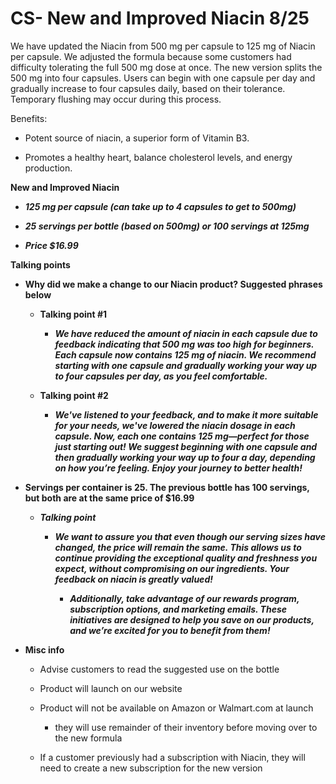 # CS- New and Improved Niacin 8/25

We have updated the Niacin from 500 mg per capsule to 125 mg of Niacin per capsule. We adjusted the formula because some customers had difficulty tolerating the full 500 mg dose at once. The new version splits the 500 mg into four capsules. Users can begin with one capsule per day and gradually increase to four capsules daily, based on their tolerance. Temporary flushing may occur during this process.

 Benefits:

- Potent source of niacin, a superior form of Vitamin B3.

- Promotes a healthy heart, balance cholesterol levels, and energy production.

**New and Improved Niacin**

- ***125 mg per capsule (can take up to 4 capsules to get to 500mg)***

- ***25 servings per bottle (based on 500mg) or 100 servings at 125mg***

- ***Price $16.99***

**Talking points**

- **Why did we make a change to our Niacin product? Suggested phrases below**

    - **Talking point #1**

        - ***We have reduced the amount of niacin in each capsule due to feedback indicating that 500 mg was too high for beginners. Each capsule now contains 125 mg of niacin. We recommend starting with one capsule and gradually working your way up to four capsules per day, as you feel comfortable.***

    - **Talking point #2**

        - ***We've listened to your feedback, and to make it more suitable for your needs, we've lowered the niacin dosage in each capsule. Now, each one contains 125 mg—perfect for those just starting out! We suggest beginning with one capsule and then gradually working your way up to four a day, depending on how you’re feeling. Enjoy your journey to better health!***

- **Servings per container is 25. The previous bottle has 100 servings, but both are at the same price of $16.99**

    - ***Talking point***

        - ***We want to assure you that even though our serving sizes have changed, the price will remain the same. This allows us to continue providing the exceptional quality and freshness you expect, without compromising on our ingredients. Your feedback on niacin is greatly valued!***

            - ***Additionally, take advantage of our rewards program, subscription options, and marketing emails. These initiatives are designed to help you save on our products, and we’re excited for you to benefit from them!***

- **Misc info**

    - Advise customers to read the suggested use on the bottle

    - Product will launch on our website

    - Product will not be available on Amazon or Walmart.com at launch

        - they will use remainder of their inventory before moving over to the new formula

    - If a customer previously had a subscription with Niacin, they will need to create a new subscription for the new version